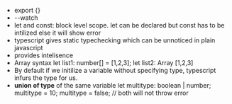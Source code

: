 - export {}
- --watch
- let and const: block level scope. let can be declared but const has to be intilized else it will show error
- typescript gives static typechecking which can be unnoticed in plain javascript
- provides intelisence
- Array syntax
 let list1: number[] = [1,2,3];
 let list2: Array<number> [1,2,3]
- By default if  we initilize a variable without specifying type, typescript infurs the type for us.
- **union of type** of the same variable
    let multitype: boolean | number;
    multitype = 10;
    multitype = false; // both will not throw error
